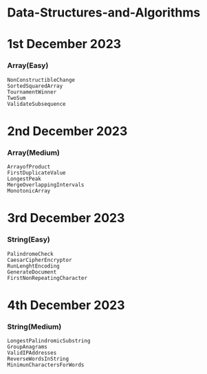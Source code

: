 # Data-Structures-and-Algorithms

# 1st December 2023

### Array(Easy)

    NonConstructibleChange
    SortedSquaredArray
    TournamentWinner
    TwoSum
    ValidateSubsequence

# 2nd December 2023

### Array(Medium)

    ArrayofProduct
    FirstDuplicateValue
    LongestPeak
    MergeOverlappingIntervals
    MonotonicArray

# 3rd December 2023

### String(Easy)

    PalindromeCheck
    CaesarCipherEncryptor
    RunLenghtEncoding
    GenerateDocument
    FirstNonRepeatingCharacter

# 4th December 2023

### String(Medium)

    LongestPalindromicSubstring
    GroupAnagrams
    ValidIPAddresses
    ReverseWordsInString
    MinimunCharactersForWords
